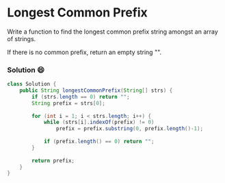 # Longest Common Prefix

Write a function to find the longest common prefix string amongst an array of strings.

If there is no common prefix, return an empty string "".

### Solution :smile:
```java
class Solution {
    public String longestCommonPrefix(String[] strs) {
        if (strs.length == 0) return "";
        String prefix = strs[0];
        
        for (int i = 1; i < strs.length; i++) {
            while (strs[i].indexOf(prefix) != 0) 
                prefix = prefix.substring(0, prefix.length()-1);
            
            if (prefix.length() == 0) return "";
        }
        
        return prefix;
    }
}
```
